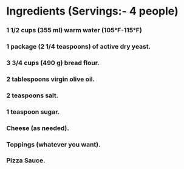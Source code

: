 # Ingredients (Servings:- 4 people)

### 1 1/2 cups (355 ml) warm water (105°F-115°F)

### 1 package (2 1/4 teaspoons) of active dry yeast.

### 3 3/4 cups (490 g) bread flour.

### 2 tablespoons virgin olive oil.

### 2 teaspoons salt.

### 1 teaspoon sugar.

### Cheese (as needed).

### Toppings (whatever you want).

### Pizza Sauce.